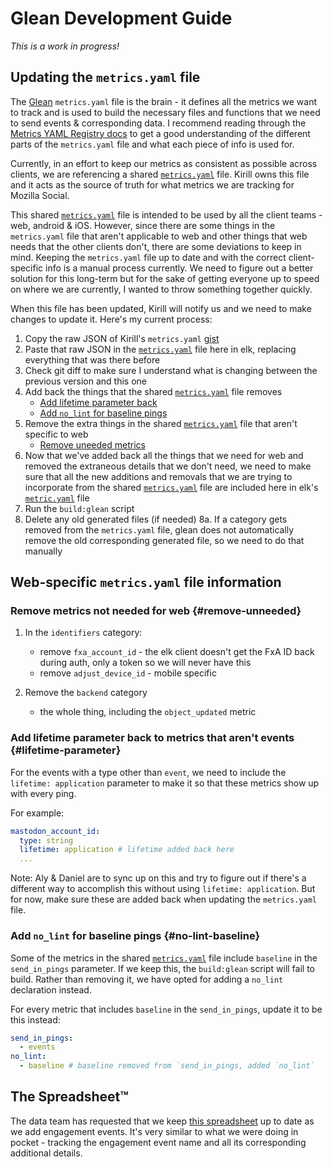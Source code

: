 # Glean Development Guide

*This is a work in progress!*

## Updating the `metrics.yaml` file

The [Glean](https://mozilla.github.io/glean/book/index.html) `metrics.yaml` file is the brain - it defines all the metrics we want to track and is used to build the necessary files and functions that we need to send events & corresponding data. I recommend reading through the [Metrics YAML Registry docs](https://mozilla.github.io/glean/book/reference/yaml/metrics.html) to get a good understanding of the different parts of the `metrics.yaml` file and what each piece of info is used for.

Currently, in an effort to keep our metrics as consistent as possible across clients, we are referencing a shared [`metrics.yaml`](https://gist.github.com/kirill-demtchouk/41a38336b61b938833fe011bda4a2001) file. Kirill owns this file and it acts as the source of truth for what metrics we are tracking for Mozilla Social.

This shared [`metrics.yaml`](https://gist.github.com/kirill-demtchouk/41a38336b61b938833fe011bda4a2001) file is intended to be used by all the client teams - web, android & iOS. However, since there are some things in the `metrics.yaml` file that aren't applicable to web and other things that web needs that the other clients don't, there are some deviations to keep in mind. Keeping the `metrics.yaml` file up to date and with the correct client-specific info is a manual process currently. We need to figure out a better solution for this long-term but for the sake of getting everyone up to speed on where we are currently, I wanted to throw something together quickly.

When this file has been updated, Kirill will notify us and we need to make changes to update it. Here's my current process:

1. Copy the raw JSON of Kirill's `metrics.yaml` [gist](https://gist.github.com/kirill-demtchouk/41a38336b61b938833fe011bda4a2001)
2. Paste that raw JSON in the [`metrics.yaml`](./metrics.yaml) file here in elk, replacing everything that was there before
3. Check git diff to make sure I understand what is changing between the previous version and this one
4. Add back the things that the shared [`metrics.yaml`](https://gist.github.com/kirill-demtchouk/41a38336b61b938833fe011bda4a2001) file removes
    - [Add lifetime parameter back](#lifetime-parameter)
    - [Add `no_lint` for baseline pings](#no-lint-baseline)
5. Remove the extra things in the shared [`metrics.yaml`](https://gist.github.com/kirill-demtchouk/41a38336b61b938833fe011bda4a2001) file that aren't specific to web
    - [Remove uneeded metrics](#remove-uneeded)
6. Now that we've added back all the things that we need for web and removed the extraneous details that we don't need, we need to make sure that all the new additions and removals that we are trying to incorporate from the shared [`metrics.yaml`](<https://gist.github.com/kirill-demtchouk/41a38336b61b938833fe011bda4a2001>) file are included here in elk's [`metric.yaml`](./metrics.yaml) file
7. Run the `build:glean` script
8. Delete any old generated files (if needed)
  8a. If a category gets removed from the `metrics.yaml` file, glean does not automatically remove the old corresponding generated file, so we need to do that manually

## Web-specific `metrics.yaml` file information

### Remove metrics not needed for web {#remove-unneeded}

1. In the `identifiers` category:
    - remove `fxa_account_id` - the elk client doesn't get the FxA ID back during auth, only a token so we will never have this
    - remove `adjust_device_id` - mobile specific

2. Remove the `backend` category
    - the whole thing, including the `object_updated` metric

### Add lifetime parameter back to metrics that aren't events {#lifetime-parameter}

For the events with a type other than `event`, we need to include the `lifetime: application` parameter to make it so that these metrics show up with every ping.

For example:

``` yaml
mastodon_account_id:
  type: string
  lifetime: application # lifetime added back here
  ...
```

Note: Aly & Daniel are to sync up on this and try to figure out if there's a different way to accomplish this without using `lifetime: application`. But for now, make sure these are added back when updating the `metrics.yaml` file.

### Add `no_lint` for baseline pings {#no-lint-baseline}

Some of the metrics in the shared [`metrics.yaml`](https://gist.github.com/kirill-demtchouk/41a38336b61b938833fe011bda4a2001) file include `baseline` in the `send_in_pings` parameter. If we keep this, the `build:glean` script will fail to build. Rather than removing it, we have opted for adding a `no_lint` declaration instead.

For every metric that includes `baseline` in the `send_in_pings`, update it to be this instead:

``` yaml
send_in_pings:
  - events
no_lint:
  - baseline # baseline removed from `send_in_pings, added `no_lint`
```


## The Spreadsheet™️

The data team has requested that we keep [this spreadsheet](https://docs.google.com/spreadsheets/d/1KX6TiyXXg2fE0a1IDKsy5O97ZrHYvjKohmIX_m8ECXY/edit#gid=1532914466) up to date as we add engagement events. It's very similar to what we were doing in pocket - tracking the engagement event name and all its corresponding additional details.
